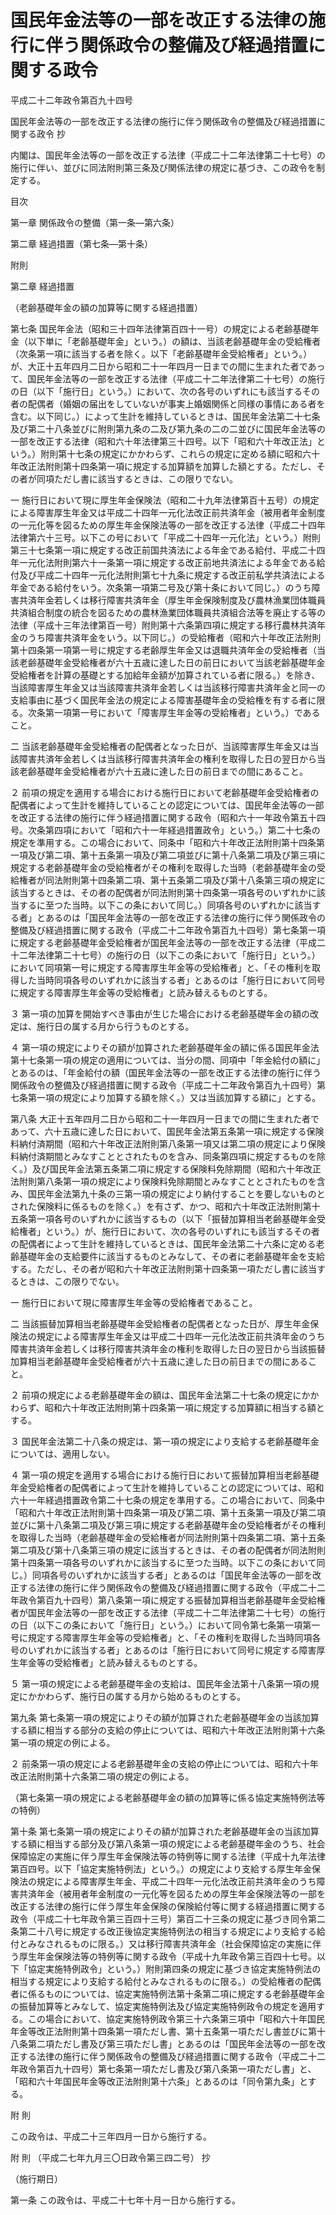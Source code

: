 # 国民年金法等の一部を改正する法律の施行に伴う関係政令の整備及び経過措置に関する政令

平成二十二年政令第百九十四号

国民年金法等の一部を改正する法律の施行に伴う関係政令の整備及び経過措置に関する政令 抄

内閣は、国民年金法等の一部を改正する法律（平成二十二年法律第二十七号）の施行に伴い、並びに同法附則第三条及び関係法律の規定に基づき、この政令を制定する。

目次

第一章 関係政令の整備（第一条―第六条）

第二章 経過措置（第七条―第十条）

附則

第二章 経過措置

（老齢基礎年金の額の加算等に関する経過措置）

第七条 国民年金法（昭和三十四年法律第百四十一号）の規定による老齢基礎年金（以下単に「老齢基礎年金」という。）の額は、当該老齢基礎年金の受給権者（次条第一項に該当する者を除く。以下「老齢基礎年金受給権者」という。）が、大正十五年四月二日から昭和二十一年四月一日までの間に生まれた者であって、国民年金法等の一部を改正する法律（平成二十二年法律第二十七号）の施行の日（以下「施行日」という。）において、次の各号のいずれにも該当するその者の配偶者（婚姻の届出をしていないが事実上婚姻関係と同様の事情にある者を含む。以下同じ。）によって生計を維持しているときは、国民年金法第二十七条及び第二十八条並びに附則第九条の二及び第九条の二の二並びに国民年金法等の一部を改正する法律（昭和六十年法律第三十四号。以下「昭和六十年改正法」という。）附則第十七条の規定にかかわらず、これらの規定に定める額に昭和六十年改正法附則第十四条第一項に規定する加算額を加算した額とする。ただし、その者が同項ただし書に該当するときは、この限りでない。

一 施行日において現に厚生年金保険法（昭和二十九年法律第百十五号）の規定による障害厚生年金又は平成二十四年一元化法改正前共済年金（被用者年金制度の一元化等を図るための厚生年金保険法等の一部を改正する法律（平成二十四年法律第六十三号。以下この号において「平成二十四年一元化法」という。）附則第三十七条第一項に規定する改正前国共済法による年金である給付、平成二十四年一元化法附則第六十一条第一項に規定する改正前地共済法による年金である給付及び平成二十四年一元化法附則第七十九条に規定する改正前私学共済法による年金である給付をいう。次条第一項第二号及び第十条において同じ。）のうち障害共済年金若しくは移行障害共済年金（厚生年金保険制度及び農林漁業団体職員共済組合制度の統合を図るための農林漁業団体職員共済組合法等を廃止する等の法律（平成十三年法律第百一号）附則第十六条第四項に規定する移行農林共済年金のうち障害共済年金をいう。以下同じ。）の受給権者（昭和六十年改正法附則第十四条第一項第一号に規定する老齢厚生年金又は退職共済年金の受給権者（当該老齢基礎年金受給権者が六十五歳に達した日の前日において当該老齢基礎年金受給権者を計算の基礎とする加給年金額が加算されている者に限る。）を除き、当該障害厚生年金又は当該障害共済年金若しくは当該移行障害共済年金と同一の支給事由に基づく国民年金法の規定による障害基礎年金の受給権を有する者に限る。次条第一項第一号において「障害厚生年金等の受給権者」という。）であること。

二 当該老齢基礎年金受給権者の配偶者となった日が、当該障害厚生年金又は当該障害共済年金若しくは当該移行障害共済年金の権利を取得した日の翌日から当該老齢基礎年金受給権者が六十五歳に達した日の前日までの間にあること。

２ 前項の規定を適用する場合における施行日において老齢基礎年金受給権者の配偶者によって生計を維持していることの認定については、国民年金法等の一部を改正する法律の施行に伴う経過措置に関する政令（昭和六十一年政令第五十四号。次条第四項において「昭和六十一年経過措置政令」という。）第二十七条の規定を準用する。この場合において、同条中「昭和六十年改正法附則第十四条第一項及び第二項、第十五条第一項及び第二項並びに第十八条第二項及び第三項に規定する老齢基礎年金の受給権者がその権利を取得した当時（老齢基礎年金の受給権者が同法附則第十四条第二項、第十五条第二項及び第十八条第三項の規定に該当するときは、その者の配偶者が同法附則第十四条第一項各号のいずれかに該当するに至つた当時。以下この条において同じ。）同項各号のいずれかに該当する者」とあるのは「国民年金法等の一部を改正する法律の施行に伴う関係政令の整備及び経過措置に関する政令（平成二十二年政令第百九十四号）第七条第一項に規定する老齢基礎年金受給権者が国民年金法等の一部を改正する法律（平成二十二年法律第二十七号）の施行の日（以下この条において「施行日」という。）において同項第一号に規定する障害厚生年金等の受給権者」と、「その権利を取得した当時同項各号のいずれかに該当する者」とあるのは「施行日において同号に規定する障害厚生年金等の受給権者」と読み替えるものとする。

３ 第一項の加算を開始すべき事由が生じた場合における老齢基礎年金の額の改定は、施行日の属する月から行うものとする。

４ 第一項の規定によりその額が加算された老齢基礎年金の額に係る国民年金法第十七条第一項の規定の適用については、当分の間、同項中「年金給付の額に」とあるのは、「年金給付の額（国民年金法等の一部を改正する法律の施行に伴う関係政令の整備及び経過措置に関する政令（平成二十二年政令第百九十四号）第七条第一項の規定により加算する額を除く。）又は当該加算する額に」とする。

第八条 大正十五年四月二日から昭和二十一年四月一日までの間に生まれた者であって、六十五歳に達した日において、国民年金法第五条第一項に規定する保険料納付済期間（昭和六十年改正法附則第八条第一項又は第二項の規定により保険料納付済期間とみなすこととされたものを含み、同条第四項に規定するものを除く。）及び国民年金法第五条第二項に規定する保険料免除期間（昭和六十年改正法附則第八条第一項の規定により保険料免除期間とみなすこととされたものを含み、国民年金法第九十条の三第一項の規定により納付することを要しないものとされた保険料に係るものを除く。）を有さず、かつ、昭和六十年改正法附則第十五条第一項各号のいずれかに該当するもの（以下「振替加算相当老齢基礎年金受給権者」という。）が、施行日において、次の各号のいずれにも該当するその者の配偶者によって生計を維持しているときは、国民年金法第二十六条に定める老齢基礎年金の支給要件に該当するものとみなして、その者に老齢基礎年金を支給する。ただし、その者が昭和六十年改正法附則第十四条第一項ただし書に該当するときは、この限りでない。

一 施行日において現に障害厚生年金等の受給権者であること。

二 当該振替加算相当老齢基礎年金受給権者の配偶者となった日が、厚生年金保険法の規定による障害厚生年金又は平成二十四年一元化法改正前共済年金のうち障害共済年金若しくは移行障害共済年金の権利を取得した日の翌日から当該振替加算相当老齢基礎年金受給権者が六十五歳に達した日の前日までの間にあること。

２ 前項の規定による老齢基礎年金の額は、国民年金法第二十七条の規定にかかわらず、昭和六十年改正法附則第十四条第一項に規定する加算額に相当する額とする。

３ 国民年金法第二十八条の規定は、第一項の規定により支給する老齢基礎年金については、適用しない。

４ 第一項の規定を適用する場合における施行日において振替加算相当老齢基礎年金受給権者の配偶者によって生計を維持していることの認定については、昭和六十一年経過措置政令第二十七条の規定を準用する。この場合において、同条中「昭和六十年改正法附則第十四条第一項及び第二項、第十五条第一項及び第二項並びに第十八条第二項及び第三項に規定する老齢基礎年金の受給権者がその権利を取得した当時（老齢基礎年金の受給権者が同法附則第十四条第二項、第十五条第二項及び第十八条第三項の規定に該当するときは、その者の配偶者が同法附則第十四条第一項各号のいずれかに該当するに至つた当時。以下この条において同じ。）同項各号のいずれかに該当する者」とあるのは「国民年金法等の一部を改正する法律の施行に伴う関係政令の整備及び経過措置に関する政令（平成二十二年政令第百九十四号）第八条第一項に規定する振替加算相当老齢基礎年金受給権者が国民年金法等の一部を改正する法律（平成二十二年法律第二十七号）の施行の日（以下この条において「施行日」という。）において同令第七条第一項第一号に規定する障害厚生年金等の受給権者」と、「その権利を取得した当時同項各号のいずれかに該当する者」とあるのは「施行日において同号に規定する障害厚生年金等の受給権者」と読み替えるものとする。

５ 第一項の規定による老齢基礎年金の支給は、国民年金法第十八条第一項の規定にかかわらず、施行日の属する月から始めるものとする。

第九条 第七条第一項の規定によりその額が加算された老齢基礎年金の当該加算する額に相当する部分の支給の停止については、昭和六十年改正法附則第十六条第一項の規定の例による。

２ 前条第一項の規定による老齢基礎年金の支給の停止については、昭和六十年改正法附則第十六条第二項の規定の例による。

（第七条第一項の規定による老齢基礎年金の額の加算等に係る協定実施特例法等の特例）

第十条 第七条第一項の規定によりその額が加算された老齢基礎年金の当該加算する額に相当する部分及び第八条第一項の規定による老齢基礎年金のうち、社会保障協定の実施に伴う厚生年金保険法等の特例等に関する法律（平成十九年法律第百四号。以下「協定実施特例法」という。）の規定により支給する厚生年金保険法の規定による障害厚生年金、平成二十四年一元化法改正前共済年金のうち障害共済年金（被用者年金制度の一元化等を図るための厚生年金保険法等の一部を改正する法律の施行に伴う厚生年金保険の保険給付等に関する経過措置に関する政令（平成二十七年政令第三百四十三号）第百二十三条の規定に基づき同令第二条第二十八号に規定する改正後協定実施特例法の相当する規定により支給する給付とみなされるものに限る。）又は移行障害共済年金（社会保障協定の実施に伴う厚生年金保険法等の特例等に関する政令（平成十九年政令第三百四十七号。以下「協定実施特例政令」という。）附則第四条の規定に基づき協定実施特例法の相当する規定により支給する給付とみなされるものに限る。）の受給権者の配偶者に係るものについては、協定実施特例法第十条第二項に規定する老齢基礎年金の振替加算等とみなして、協定実施特例法及び協定実施特例政令の規定を適用する。この場合において、協定実施特例政令第三十六条第三項中「昭和六十年国民年金等改正法附則第十四条第一項ただし書、第十五条第一項ただし書並びに第十八条第二項ただし書及び第三項ただし書」とあるのは「国民年金法等の一部を改正する法律の施行に伴う関係政令の整備及び経過措置に関する政令（平成二十二年政令第百九十四号）第七条第一項ただし書及び第八条第一項ただし書」と、「昭和六十年国民年金等改正法附則第十六条」とあるのは「同令第九条」とする。

附 則

この政令は、平成二十三年四月一日から施行する。

附 則 （平成二七年九月三〇日政令第三四二号） 抄

（施行期日）

第一条 この政令は、平成二十七年十月一日から施行する。

